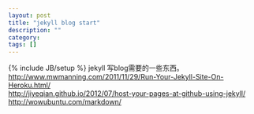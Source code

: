 ```yaml
---
layout: post
title: "jekyll blog start"
description: ""
category: 
tags: []
---
```

{% include JB/setup %}
jekyll 写blog需要的一些东西。  
<http://www.mwmanning.com/2011/11/29/Run-Your-Jekyll-Site-On-Heroku.html/>  
<http://jiyeqian.github.io/2012/07/host-your-pages-at-github-using-jekyll/>  
<http://wowubuntu.com/markdown/>  

